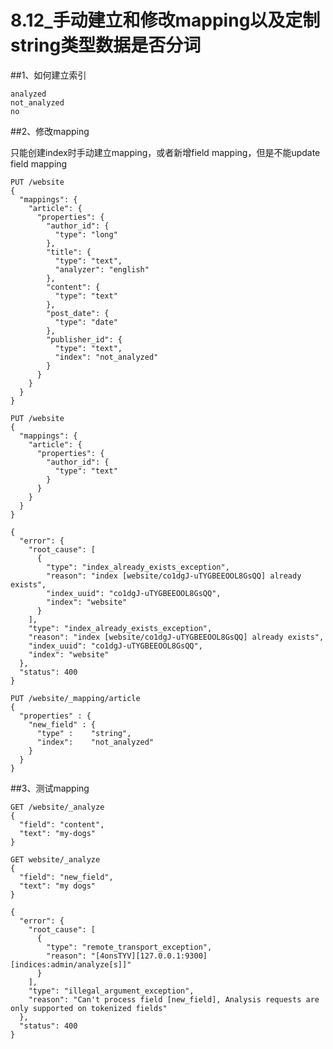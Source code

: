 # 8.12_手动建立和修改mapping以及定制string类型数据是否分词

##1、如何建立索引

    analyzed
    not_analyzed
    no

##2、修改mapping

只能创建index时手动建立mapping，或者新增field mapping，但是不能update field mapping

    PUT /website
    {
      "mappings": {
        "article": {
          "properties": {
            "author_id": {
              "type": "long"
            },
            "title": {
              "type": "text",
              "analyzer": "english"
            },
            "content": {
              "type": "text"
            },
            "post_date": {
              "type": "date"
            },
            "publisher_id": {
              "type": "text",
              "index": "not_analyzed"
            }
          }
        }
      }
    }
    
    PUT /website
    {
      "mappings": {
        "article": {
          "properties": {
            "author_id": {
              "type": "text"
            }
          }
        }
      }
    }
    
    {
      "error": {
        "root_cause": [
          {
            "type": "index_already_exists_exception",
            "reason": "index [website/co1dgJ-uTYGBEEOOL8GsQQ] already exists",
            "index_uuid": "co1dgJ-uTYGBEEOOL8GsQQ",
            "index": "website"
          }
        ],
        "type": "index_already_exists_exception",
        "reason": "index [website/co1dgJ-uTYGBEEOOL8GsQQ] already exists",
        "index_uuid": "co1dgJ-uTYGBEEOOL8GsQQ",
        "index": "website"
      },
      "status": 400
    }
    
    PUT /website/_mapping/article
    {
      "properties" : {
        "new_field" : {
          "type" :    "string",
          "index":    "not_analyzed"
        }
      }
    }

##3、测试mapping

    GET /website/_analyze
    {
      "field": "content",
      "text": "my-dogs" 
    }
    
    GET website/_analyze
    {
      "field": "new_field",
      "text": "my dogs"
    }
    
    {
      "error": {
        "root_cause": [
          {
            "type": "remote_transport_exception",
            "reason": "[4onsTYV][127.0.0.1:9300][indices:admin/analyze[s]]"
          }
        ],
        "type": "illegal_argument_exception",
        "reason": "Can't process field [new_field], Analysis requests are only supported on tokenized fields"
      },
      "status": 400
    }
    